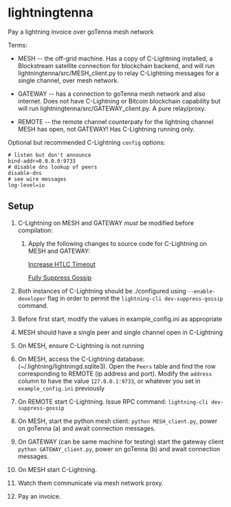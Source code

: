 # lightningtenna

Pay a lightning invoice over goTenna mesh network

Terms:

* MESH -- the off-grid machine. Has a copy of C-Lightning installed, a Blockstream satellite connection for blockchain backend, and will run lightningtenna/src/MESH_client.py to relay C-Lightning messages for a single channel, over mesh network.

* GATEWAY -- has a connection to goTenna mesh network and also internet. Does not have C-Lightning or Bitcoin blockchain capability but will run lightningtenna/src/GATEWAY_client.py. A pure relay/proxy.

* REMOTE -- the remote channel counterpaty for the lightning channel MESH has open, not GATEWAY! Has C-Lightning running only.

Optional but recommended C-Lightning `config` options:

```
# listen but don't announce
bind-addr=0.0.0.0:9733
# disable dns lookup of peers
disable-dns
# see wire messages
log-level=io
```


## Setup

1) C-Lightning on MESH and GATEWAY *must* be modified before compilation:
    
    1) Apply the following changes to source code for C-Lightning on MESH and GATEWAY: 
    
        [Increase HTLC Timeout](https://github.com/willcl-ark/lightning/commit/75c53de45c3df44a56841048bac98422f4b0a15c) 
        
        [Fully Suppress Gossip](https://github.com/willcl-ark/lightning/commit/14c12eca4c172ca0b8d787a0405b7346b88b70ae)
    

1) Both instances of C-Lightning should be ./configured using `--enable-developer` flag in order to permit the `lightning-cli dev-suppress-gossip` command.

1) Before first start, modify the values in example_config.ini as appropriate

1) MESH should have a single peer and single channel open in C-Lightning

1) On MESH, ensure C-Lightning is not running

1) On MESH, access the C-Lightning database: (~/.lightning/lightningd.sqlite3). Open the `Peers` table and find the row corresponding to REMOTE (ip address and port). Modify the `address` column to have the value `127.0.0.1:9733`, or whatever you set in `example_config.ini` previously

1) On REMOTE start C-Lightning. Issue RPC command: `lightning-cli dev-suppress-gossip`

1) On MESH, start the python mesh client: `python MESH_client.py`, power on goTenna (a) and await connection messages.

1) On GATEWAY (can be same machine for testing) start the gateway client `python GATEWAY_client.py`, power on goTenna (b) and await connection messages.

1) On MESH start C-Lightning.

1) Watch them communicate via mesh network proxy.

1) Pay an invoice.